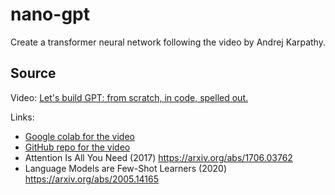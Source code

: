 # nano-gpt

Create a transformer neural network following the video by Andrej Karpathy.


## Source

Video: [Let's build GPT: from scratch, in code, spelled out.](https://www.youtube.com/watch?v=kCc8FmEb1nY) 

Links:

- [Google colab for the video](https://colab.research.google.com/drive/1JMLa53HDuA-i7ZBmqV7ZnA3c_fvtXnx-?usp=sharing)
- [GitHub repo for the video](https://github.com/karpathy/ng-video-lecture)
- Attention Is All You Need (2017) https://arxiv.org/abs/1706.03762
- Language Models are Few-Shot Learners (2020) https://arxiv.org/abs/2005.14165
